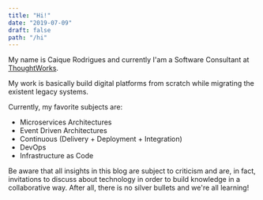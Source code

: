 ```yaml
---
title: "Hi!"
date: "2019-07-09"
draft: false
path: "/hi"
---
```

My name is Caique Rodrigues and currently I'am a Software Consultant at [ThoughtWorks](https://thoughtworks.com/).

My work is basically build digital platforms from scratch while migrating the existent legacy systems.

Currently, my favorite subjects are:
- Microservices Architectures
- Event Driven Architectures
- Continuous (Delivery + Deployment + Integration)
- DevOps
- Infrastructure as Code

Be aware that all insights in this blog are subject to criticism and are, in fact, invitations to discuss about technology in order to build knowledge in a collaborative way. After all, there is no silver bullets and we're all learning!